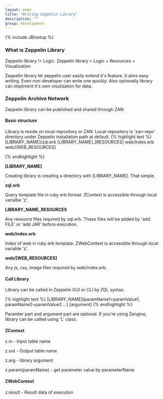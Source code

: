 ```yaml
---
layout: page
title: "Writing Zeppelin Library"
description: ""
group: development
---
```

{% include JB/setup %}

### What is Zeppelin Library
Zeppelin library != Logic.
Zeppelin library = Logic + Resources + Visualization

Zeppelin library let zeppelin user easily extend it's feature.
It aims easy writing. Even non-developer can write one quickly.
Also optionally library can impliment it's own visulization for data.

### Zeppelin Archive Network
Zeppelin library can be published and shared through ZAN

#### Basic structure
Library is reside on local-repository or ZAN. Local-repository is 'zan-repo' directory under Zeppelin installation path at default.
{% highlight text %}
[LIBRARY_NAME]/zql.erb
               [LIBRARY_NAME]_[RESOURCES]
               web/index.erb
	       web/[WEB_RESOURCES]

{% endhighlight %}

**\[LIBRARY_NAME\]**

Creating library is creating a directory with \[LIBRARY_NAME\]. That simple.

**zql.erb**

Query template file in ruby erb format. ZContext is accessible through local varialbe 'z'.


**LIBRARY_NAME_RESOURCES**

Any resource files required by zql.erb. These files will be added by 'add FILE' or 'add JAR' before execution.

**web/index.erb**

Index of web in ruby erb template. ZWebContext is accessible through local variable 'z'.

**web/\[WEB_RESOURCES\]**

Any js, css, image files required by web/index.erb.



#### Call Library
Library can be called in Zeppelin GUI or CLI by ZQL syntax.

{% highlight text %}
[LIBRARY_NAME](paramName1=paramValue1, paramName2=paramValue2 ...) [argument]
{% endhighlight %}

Paramter part and argument part are optional.
If you're using Zengine, library can be called using 'L' class.



#### ZContext
z.in - Input table name

z.out - Output table name

z.arg - library argument

z.param(paramName) - get parameter value by parameterName



#### ZWebContext
z.result - Result data of execution